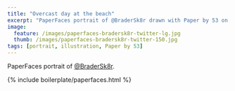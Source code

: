 ```yaml
---
title: "Overcast day at the beach"
excerpt: "PaperFaces portrait of @BraderSk8r drawn with Paper by 53 on an iPad."
image: 
  feature: /images/paperfaces-bradersk8r-twitter-lg.jpg
  thumb: /images/paperfaces-bradersk8r-twitter-150.jpg
tags: [portrait, illustration, Paper by 53]
---
```


PaperFaces portrait of [@BraderSk8r](http://twitter.com/BraderSk8r).

{% include boilerplate/paperfaces.html %}